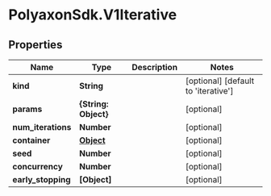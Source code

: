 # PolyaxonSdk.V1Iterative

## Properties

Name | Type | Description | Notes
------------ | ------------- | ------------- | -------------
**kind** | **String** |  | [optional] [default to &#39;iterative&#39;]
**params** | **{String: Object}** |  | [optional] 
**num_iterations** | **Number** |  | [optional] 
**container** | [**Object**](.md) |  | [optional] 
**seed** | **Number** |  | [optional] 
**concurrency** | **Number** |  | [optional] 
**early_stopping** | **[Object]** |  | [optional] 


